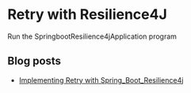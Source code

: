 # Retry with Resilience4J

Run the SpringbootResilience4jApplication program

## Blog posts

* [Implementing Retry with Spring_Boot_Resilience4j](https://reflectoring.io/retry-with-springboot-resilience4j/)
